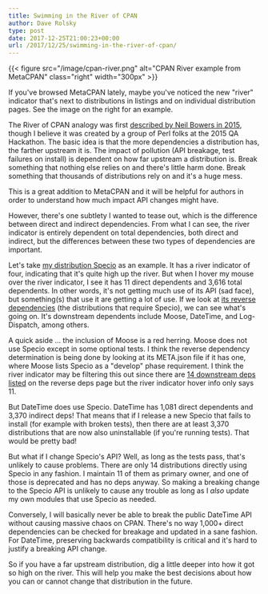 ```yaml
---
title: Swimming in the River of CPAN
author: Dave Rolsky
type: post
date: 2017-12-25T21:00:23+00:00
url: /2017/12/25/swimming-in-the-river-of-cpan/
---
```

{{< figure src="/image/cpan-river.png" alt="CPAN River example from MetaCPAN" class="right" width="300px" >}}

If you've browsed MetaCPAN lately, maybe you've noticed the new "river" indicator that's next to distributions in listings and on individual distribution pages. See the image on the right for an example.

The River of CPAN analogy was first [described by Neil Bowers in 2015][1], though I believe it was created by a group of Perl folks at the 2015 QA Hackathon. The basic idea is that the more dependencies a distribution has, the farther upstream it is. The impact of pollution (API breakage, test failures on install) is dependent on how far upstream a distribution is. Break something that nothing else relies on and there's little harm done. Break something that thousands of distributions rely on and it's a huge mess.

This is a great addition to MetaCPAN and it will be helpful for authors in order to understand how much impact API changes might have.

However, there's one subtlety I wanted to tease out, which is the difference between direct and indirect dependencies. From what I can see, the river indicator is entirely dependent on total dependencies, both direct and indirect, but the differences between these two types of dependencies are important.

Let's take [my distribution Specio][2] as an example. It has a river indicator of four, indicating that it's quite high up the river. But when I hover my mouse over the river indicator, I see it has 11 direct dependents and 3,616 total dependents. In other words, it's not getting much use of its API (sad face), but something(s) that use it are getting a lot of use. If we look at [its reverse dependencies][3] (the distributions that require Specio), we can see what's going on. It's downstream dependents include Moose, DateTime, and Log-Dispatch, among others.

A quick aside ... the inclusion of Moose is a red herring. Moose does not use Specio except in some optional tests. I think the reverse dependency determination is being done by looking at its META.json file if it has one, where Moose lists Specio as a "develop" phase requirement. I think the river indicator may be filtering this out since there are [14 downstream deps listed][3] on the reverse deps page but the river indicator hover info only says 11.

But DateTime does use Specio. DateTime has 1,081 direct dependents and 3,370 indirect deps! That means that if I release a new Specio that fails to install (for example with broken tests), then there are at least 3,370 distributions that are now also uninstallable (if you're running tests). That would be pretty bad!

But what if I change Specio's API? Well, as long as the tests pass, that's unlikely to cause problems. There are only 14 distributions directly using Specio in any fashion. I maintain 11 of them as primary owner, and one of those is deprecated and has no deps anyway. So making a breaking change to the Specio API is unlikely to cause any trouble as long as I _also_ update my own modules that use Specio as needed.

Conversely, I will basically never be able to break the public DateTime API without causing massive chaos on CPAN. There's no way 1,000+ direct dependencies can be checked for breakage and updated in a sane fashion. For DateTime, preserving backwards compatibility is critical and it's hard to justify a breaking API change.

So if you have a far upstream distribution, dig a little deeper into how it got so high on the river. This will help you make the best decisions about how you can or cannot change that distribution in the future.

 [1]: http://neilb.org/2015/04/20/river-of-cpan.html
 [2]: https://metacpan.org/release/Specio
 [3]: https://metacpan.org/requires/distribution/Specio?sort=[[2,1]]
